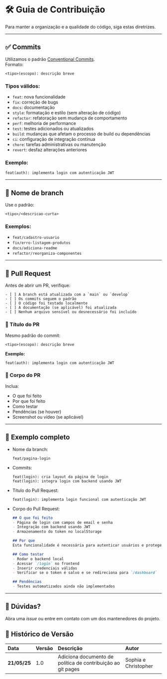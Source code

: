 # 🛠️ Guia de Contribuição

Para manter a organização e a qualidade do código, siga estas diretrizes.

---

## ✅ Commits

Utilizamos o padrão [Conventional Commits](https://www.conventionalcommits.org/).  
Formato:
```
<tipo>(escopo): descrição breve
```

### Tipos válidos:

- `feat`: nova funcionalidade
- `fix`: correção de bugs
- `docs`: documentação
- `style`: formatação e estilo (sem alteração de código)
- `refactor`: refatoração sem mudança de comportamento
- `perf`: melhoria de performance
- `test`: testes adicionados ou atualizados
- `build`: mudanças que afetam o processo de build ou dependências
- `ci`: configuração de integração contínua
- `chore`: tarefas administrativas ou manutenção
- `revert`: desfaz alterações anteriores

### Exemplo:
```
feat(auth): implementa login com autenticação JWT
```

---

## 🌱 Nome de branch

Use o padrão:
```
<tipo>/<descricao-curta>
```

### Exemplos:
- `feat/cadastro-usuario`
- `fix/erro-listagem-produtos`
- `docs/adiciona-readme`
- `refactor/reorganiza-componentes`

---

## 🚀 Pull Request

Antes de abrir um PR, verifique:

```
- [ ] A branch está atualizada com a `main` ou `develop`
- [ ] Os commits seguem o padrão
- [ ] O código foi testado localmente
- [ ] A documentação (se aplicável) foi atualizada
- [ ] Nenhum arquivo sensível ou desnecessário foi incluído
```

### 📝 Título do PR

Mesmo padrão do commit:
```
<tipo>(escopo): descrição breve
```

**Exemplo:**
```
feat(auth): implementa login com autenticação JWT
```

### 💬 Corpo do PR

Inclua:
- O que foi feito
- Por que foi feito
- Como testar
- Pendências (se houver)
- Screenshot ou vídeo (se aplicável)

---

## 🔁 Exemplo completo

- Nome da branch:
  ```
  feat/pagina-login
  ```

- Commits:
  ```
  feat(login): cria layout da página de login
  feat(login): integra login com backend usando JWT
  ```

- Título do Pull Request:
  ```
  feat(login): implementa login funcional com autenticação JWT
  ```

- Corpo do Pull Request:
    ```markdown
    ## O que foi feito
    - Página de login com campos de email e senha
    - Integração com backend usando JWT
    - Armazenamento do token no localStorage

    ## Por que
    Esta funcionalidade é necessária para autenticar usuários e proteger rotas privadas.

    ## Como testar
    - Rodar o backend local
    - Acessar `/login` no frontend
    - Inserir credenciais válidas
    - Verificar se o token é salvo e se redireciona para `/dashboard`

    ## Pendências
    - Testes automatizados ainda não implementados
    ```

---

## 💬 Dúvidas?

Abra uma *issue* ou entre em contato com um dos mantenedores do projeto.


## 📜 Histórico de Versão 
|**Data**|**Versão** |**Descrição** |**Autor**|
| :- | :- | :- | :- |
| **21/05/25** | 1.0 | Adiciona documento de política de contribuição ao git pages | Sophia e Christopher|